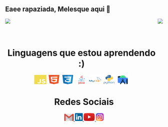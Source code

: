 ## Eaee rapaziada, Melesque aqui 👋

<div>
  <img height="182em" src="https://github-readme-stats.vercel.app/api?username=vinimelesque&show_icons=true&theme=react&include_all_commits=true&count_private=true"/>
  <img align="right" height="182em" src="https://github-readme-stats.vercel.app/api/top-langs/?username=vinimelesque&layout=compact&langs_count=16&theme=react"/>
</div>

<br>

<div align="center">
  <div style="display: inline_block"> <br>
    <h1 align="center"> Linguagens que estou aprendendo :) </h1>
    <img align="center" height="30" width="40" alt="js-icon"  src="https://raw.githubusercontent.com/devicons/devicon/master/icons/javascript/javascript-plain.svg">
    <img align="center" height="30" width="40" alt="html-icon" src="https://raw.githubusercontent.com/devicons/devicon/master/icons/html5/html5-original.svg">
    <img align="center" height="30" width="40" alt="css-icon" src="https://raw.githubusercontent.com/devicons/devicon/master/icons/css3/css3-original.svg">
    <img align="center" height="30" width="40" alt="java-icon" src="https://raw.githubusercontent.com/devicons/devicon/1119b9f84c0290e0f0b38982099a2bd027a48bf1/icons/java/java-original-wordmark.svg">
    <img align="center" height="30" width="40" alt="mysql-icon" src="https://raw.githubusercontent.com/devicons/devicon/1119b9f84c0290e0f0b38982099a2bd027a48bf1/icons/mysql/mysql-original-wordmark.svg">
    <img align="center" height="30" width="40" alt="python-icon" src="https://raw.githubusercontent.com/devicons/devicon/1119b9f84c0290e0f0b38982099a2bd027a48bf1/icons/python/python-original-wordmark.svg">
    <img align="center" height="30" width="40" alt="androidstudio-icon" src="https://raw.githubusercontent.com/devicons/devicon/1119b9f84c0290e0f0b38982099a2bd027a48bf1/icons/androidstudio/androidstudio-original.svg">
  </div>

  <h1 align="center">Redes Sociais</h1>
    <a href = "mailto: viniciusmelesqueds@gmail.com">
      <img width="30" src="gmail.svg">
    </a>
    <a href = "https://www.linkedin.com/in/vinícius-melesque-60a090246/">
      <img width="25" src="linkedin.svg">
    </a>
    <a href = "https://www.youtube.com/@melesque019">
      <img width="35" src="youtube.svg">
    </a>
    <a href = "https://www.instagram.com/melesque019/">
      <img width="25" src="instagram.png">
    </a>
</div>
